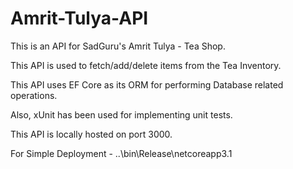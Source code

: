 # Amrit-Tulya-API
This is an API for SadGuru's Amrit Tulya - Tea Shop. 

This API is used to fetch/add/delete items from the Tea Inventory. 

This API uses EF Core as its ORM for performing Database related operations.

Also, xUnit has been used for implementing unit tests.

This API is locally hosted on port 3000.

For Simple Deployment - ..\bin\Release\netcoreapp3.1